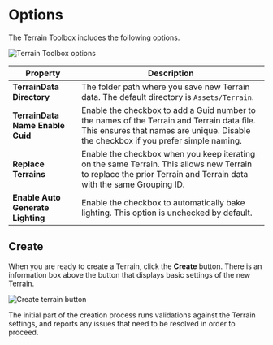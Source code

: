 # Options

The Terrain Toolbox includes the following options.

![Terrain Toolbox options](images/4-15-toolbox-options.png)

| **Property**                      | **Description**                                              |
| --------------------------------- | ------------------------------------------------------------ |
| **TerrainData Directory**         | The folder path where you save new Terrain data. The default directory is `Assets/Terrain`. |
| **TerrainData Name Enable Guid**  | Enable the checkbox to add a Guid number to the names of the Terrain and Terrain data file. This ensures that names are unique. Disable the checkbox if you prefer simple naming. |
| **Replace Terrains**              | Enable the checkbox when you keep iterating on the same Terrain. This allows new Terrain to replace the prior Terrain and Terrain data with the same Grouping ID. |
| **Enable Auto Generate Lighting** | Enable the checkbox to automatically bake lighting. This option is unchecked by default. |

## Create

When you are ready to create a Terrain, click the **Create** button. There is an information box above the button that displays basic settings of the new Terrain.

![Create terrain button](images/4-15-toolbox-create-02.png)

The initial part of the creation process runs validations against the Terrain settings, and reports any issues that need to be resolved in order to proceed.
